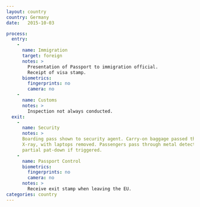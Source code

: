 ```yaml
---
layout: country
country: Germany
date:   2015-10-03

process:
  entry:
    -
      name: Immigration
      target: foreign
      notes: >
        Presentation of Passport to immigration official.
        Receipt of visa stamp.
      biometrics:
        fingerprints: no
        camera: no
    -
      name: Customs
      notes: >
        Inspection not always conducted.
  exit:
    -
      name: Security
      notes: >
      Boarding pass shown to security agent. Carry-on baggage passed through
      X-ray, with laptops removed. Passengers pass through metal detector with
      partial pat-down if triggered.
    -
      name: Passport Control
      biometrics:
        fingerprints: no
        camera: no
      notes: >
        Receive exit stamp when leaving the EU.
categories: country
---
```

